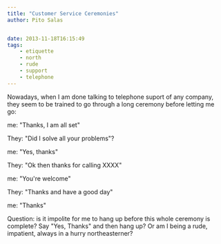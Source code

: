 ```yaml
---
title: "Customer Service Ceremonies"
author: Pito Salas


date: 2013-11-18T16:15:49
tags:
    - etiquette
    - north
    - rude
    - support
    - telephone
---
```




Nowadays, when I am done talking to telephone suport of any company, they seem
to be trained to go through a long ceremony before letting me go:

me: "Thanks, I am all set"

They: "Did I solve all your problems"?

me: "Yes, thanks"

They: "Ok then thanks for calling XXXX"

me: "You're welcome"

They: "Thanks and have a good day"

me: "Thanks"

Question: is it impolite for me to hang up before this whole ceremony is
complete? Say "Yes, Thanks" and then hang up? Or am I being a rude, impatient,
always in a hurry northeasterner?



